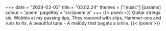 +++
date = "2024-02-03"
title = "03.02.24"
themes = ["music"]
[params]
  colour = 'poem'
  pageKey = 'src/poem.js'
+++
{{< poem >}}
Guitar strings six,
Wobble at my passing tips,
They resound with slips,
Hammer-ons and runs to fix,
A beautiful tune -
A melody that begets a smile.
{{< /poem >}}